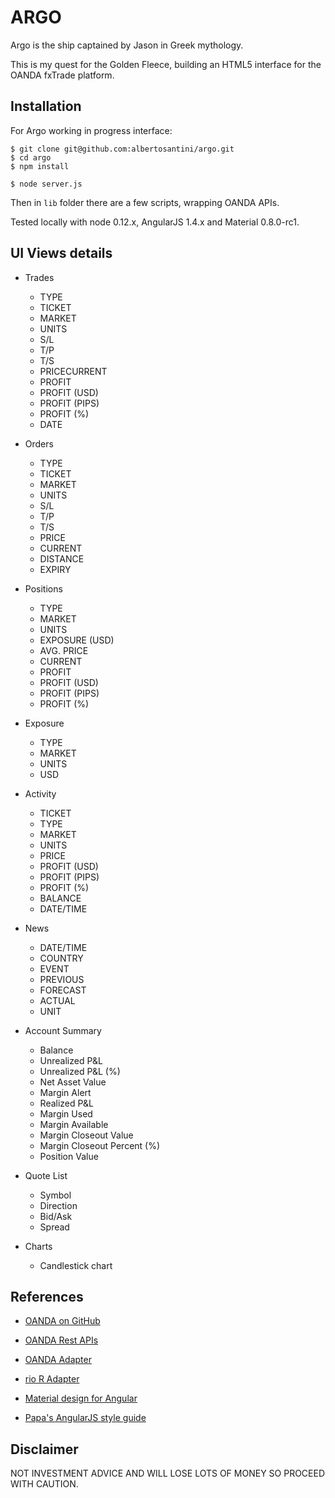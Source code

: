 ARGO
====

Argo is the ship captained by Jason in Greek mythology.

This is my quest for the Golden Fleece, building an HTML5 interface for the
OANDA fxTrade platform.

Installation
------------

For Argo working in progress interface:

```
$ git clone git@github.com:albertosantini/argo.git
$ cd argo
$ npm install

$ node server.js
```

Then in `lib` folder there are a few scripts, wrapping OANDA APIs.

Tested locally with node 0.12.x, AngularJS 1.4.x and Material 0.8.0-rc1.

UI Views details
----------------

- Trades

    - TYPE
    - TICKET
    - MARKET
    - UNITS
    - S/L
    - T/P
    - T/S
    - PRICECURRENT
    - PROFIT
    - PROFIT (USD)
    - PROFIT (PIPS)
    - PROFIT (%)
    - DATE

- Orders

    - TYPE
    - TICKET
    - MARKET
    - UNITS
    - S/L
    - T/P
    - T/S
    - PRICE
    - CURRENT
    - DISTANCE
    - EXPIRY

- Positions

    - TYPE
    - MARKET
    - UNITS
    - EXPOSURE (USD)
    - AVG. PRICE
    - CURRENT
    - PROFIT
    - PROFIT (USD)
    - PROFIT (PIPS)
    - PROFIT (%)

- Exposure

    - TYPE
    - MARKET
    - UNITS
    - USD

- Activity

    - TICKET
    - TYPE
    - MARKET
    - UNITS
    - PRICE
    - PROFIT (USD)
    - PROFIT (PIPS)
    - PROFIT (%)
    - BALANCE
    - DATE/TIME

- News

    - DATE/TIME
    - COUNTRY
    - EVENT
    - PREVIOUS
    - FORECAST
    - ACTUAL
    - UNIT

- Account Summary

    - Balance
    - Unrealized P&L
    - Unrealized P&L (%)
    - Net Asset Value
    - Margin Alert
    - Realized P&L
    - Margin Used
    - Margin Available
    - Margin Closeout Value
    - Margin Closeout Percent (%)
    - Position Value

- Quote List

    - Symbol
    - Direction
    - Bid/Ask
    - Spread

- Charts

    - Candlestick chart

References
----------

- [OANDA on GitHub](https://github.com/oanda)
- [OANDA Rest APIs](http://developer.oanda.com/rest-live/introduction/)
- [OANDA Adapter](https://github.com/Cloud9Trader/oanda-adapter)
- [rio R Adapter](https://github.com/albertosantini/node-rio)

- [Material design for Angular](https://github.com/angular/material)
- [Papa's AngularJS style guide](https://github.com/johnpapa/angularjs-styleguide)

Disclaimer
----------

NOT INVESTMENT ADVICE AND WILL LOSE LOTS OF MONEY SO PROCEED WITH CAUTION.

